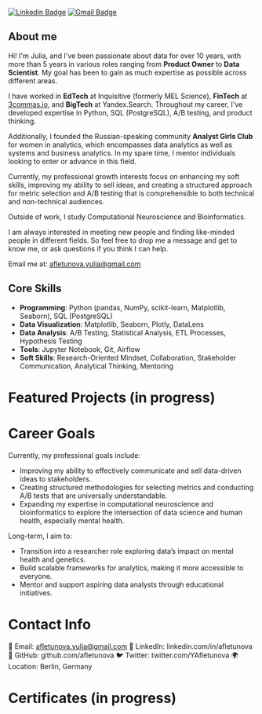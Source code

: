 [![Linkedin Badge](https://img.shields.io/badge/-afletunova-blue?style=flat&logo=Linkedin&logoColor=white&link=https://www.linkedin.com/in/afletunova/)](https://www.linkedin.com/in/afletunova/)
[![Gmail Badge](https://img.shields.io/badge/-afletunova.yulia-c14438?style=flat&logo=Gmail&logoColor=white&link=mailto:afletunova.yulia@gmail.com)](mailto:afletunova.yulia@gmail.com)

## About me

Hi! I'm Julia, and I've been passionate about data for over 10 years, with more than 5 years in various roles ranging from **Product Owner** to **Data Scientist**. My goal has been to gain as much expertise as possible across different areas.

I have worked in **EdTech** at Inquisitive (formerly MEL Science), **FinTech** at [3commas.io](http://3commas.io/), and **BigTech** at Yandex.Search. Throughout my career, I've developed expertise in Python, SQL (PostgreSQL), A/B testing, and product thinking.

Additionally, I founded the Russian-speaking community **Analyst Girls Club** for women in analytics, which encompasses data analytics as well as systems and business analytics. In my spare time, I mentor individuals looking to enter or advance in this field.

Currently, my professional growth interests focus on enhancing my soft skills, improving my ability to sell ideas, and creating a structured approach for metric selection and A/B testing that is comprehensible to both technical and non-technical audiences.

Outside of work, I study Computational Neuroscience and Bioinformatics.

I am always interested in meeting new people and finding like-minded people in different fields. So feel free to drop me a message and get to know me, or ask questions if you think I can help. 

Email me at: [afletunova.yulia@gmail.com](mailto:afletunova.yulia@gmail.com)

## Core Skills

- **Programming**: Python (pandas, NumPy, scikit-learn, Matplotlib, Seaborn), SQL (PostgreSQL)
- **Data Visualization**: Matplotlib, Seaborn, Plotly, DataLens
- **Data Analysis**: A/B Testing, Statistical Analysis, ETL Processes, Hypothesis Testing
- **Tools**: Jupyter Notebook, Git, Airflow
- **Soft Skills**: Research-Oriented Mindset, Collaboration, Stakeholder Communication, Analytical Thinking, Mentoring

# Featured Projects (in progress)

# Career Goals

Currently, my professional goals include:

- Improving my ability to effectively communicate and sell data-driven ideas to stakeholders.
- Creating structured methodologies for selecting metrics and conducting A/B tests that are universally understandable.
- Expanding my expertise in computational neuroscience and bioinformatics to explore the intersection of data science and human health, especially mental health.

Long-term, I aim to:

- Transition into a researcher role exploring data’s impact on mental health and genetics.
- Build scalable frameworks for analytics, making it more accessible to everyone.
- Mentor and support aspiring data analysts through educational initiatives.

# Contact Info
📧 Email: afletunova.yulia@gmail.com
💼 LinkedIn: linkedin.com/in/afletunova
📁 GitHub: github.com/afletunova
🐦 Twitter: twitter.com/YAfletunova
🌍 Location: Berlin, Germany

# Certificates (in progress)

<!--
**afletunova/afletunova** is a ✨ _special_ ✨ repository because its `README.md` (this file) appears on your GitHub profile.

Here are some ideas to get you started:

- 🔭 I’m currently working on ...
- 🌱 I’m currently learning ...
- 👯 I’m looking to collaborate on ...
- 🤔 I’m looking for help with ...
- 💬 Ask me about ...
- 📫 How to reach me: ...
- 😄 Pronouns: ...
- ⚡ Fun fact: ...
-->
